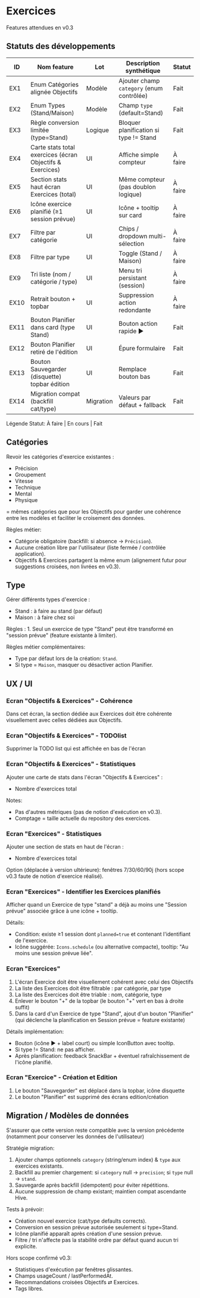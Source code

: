# Exercices

Features attendues en v0.3

## Statuts des développements

| ID | Nom feature | Lot | Description synthétique | Statut |
|----|--------------|-----|-------------------------|--------|
| EX1 | Enum Catégories alignée Objectifs | Modèle | Ajouter champ `category` (enum contrôlée) | Fait |
| EX2 | Enum Types (Stand/Maison) | Modèle | Champ `type` (default=Stand) | Fait |
| EX3 | Règle conversion limitée (type=Stand) | Logique | Bloquer planification si type != Stand | Fait |
| EX4 | Carte stats total exercices (écran Objectifs & Exercices) | UI | Affiche simple compteur | À faire |
| EX5 | Section stats haut écran Exercices (total) | UI | Même compteur (pas doublon logique) | À faire |
| EX6 | Icône exercice planifié (≥1 session prévue) | UI | Icône + tooltip sur card | À faire |
| EX7 | Filtre par catégorie | UI | Chips / dropdown multi-sélection | À faire |
| EX8 | Filtre par type | UI | Toggle (Stand / Maison) | À faire |
| EX9 | Tri liste (nom / catégorie / type) | UI | Menu tri persistant (session) | À faire |
| EX10 | Retrait bouton + topbar | UI | Suppression action redondante | À faire |
| EX11 | Bouton Planifier dans card (type Stand) | UI | Bouton action rapide ▶ | Fait |
| EX12 | Bouton Planifier retiré de l'édition | UI | Épure formulaire | Fait |
| EX13 | Bouton Sauvegarder (disquette) topbar édition | UI | Remplace bouton bas | Fait |
| EX14 | Migration compat (backfill cat/type) | Migration | Valeurs par défaut + fallback | Fait |

Légende Statut: À faire | En cours | Fait

## Catégories
Revoir les catégories d'exercice existantes :
- Précision
- Groupement
- Vitesse
- Technique
- Mental
- Physique

= mêmes catégories que pour les Objectifs pour garder une cohérence entre les modèles et faciliter le croisement des données.

Règles métier:
- Catégorie obligatoire (backfill: si absence → `Précision`).
- Aucune création libre par l'utilisateur (liste fermée / contrôlée application).
- Objectifs & Exercices partagent la même enum (alignement futur pour suggestions croisées, non livrées en v0.3).

## Type
Gérer différents types d'exercice :
- Stand : à faire au stand (par défaut)
- Maison : à faire chez soi

Règles :
    1. Seul un exercice de type "Stand" peut être transformé en "session prévue" (feature existante à limiter).

Règles métier complémentaires:
- Type par défaut lors de la création: `Stand`.
- Si type = `Maison`, masquer ou désactiver action Planifier.

## UX / UI

### Ecran "Objectifs & Exercices" - Cohérence
Dans cet écran, la section dédiée aux Exercices doit être cohérente visuellement avec celles dédiées aux Objectifs.

### Ecran "Objectifs & Exercices" - TODOlist
Supprimer la TODO list qui est affichée en bas de l'écran

### Ecran "Objectifs & Exercices" - Statistiques
Ajouter une carte de stats dans l'écran "Objectifs & Exercices" : 
- Nombre d'exercices total

Notes:
- Pas d'autres métriques (pas de notion d'exécution en v0.3).
- Comptage = taille actuelle du repository des exercices.

### Ecran "Exercices" - Statistiques
Ajouter une section de stats en haut de l'écran : 
- Nombre d'exercices total

Option (déplacée à version ultérieure): fenêtres 7/30/60/90j (hors scope v0.3 faute de notion d'exercice réalisé).

### Ecran "Exercices" - Identifier les Exercices planifiés
Afficher quand un Exercice de type "stand" a déjà au moins une "Session prévue" associée grâce à une icône + tooltip.

Détails:
- Condition: existe ≥1 session dont `planned=true` et contenant l'identifiant de l'exercice.
- Icône suggérée: `Icons.schedule` (ou alternative compacte), tooltip: "Au moins une session prévue liée".

### Ecran "Exercices"
1. L'écran Exercice doit être visuellement cohérent avec celui des Objectifs
2. La liste des Exercices doit être filtrable : par catégorie, par type
3. La liste des Exercices doit être triable : nom, catégorie, type
4. Enlever le bouton "+" de la topbar (le bouton "+" vert en bas à droite suffit)
5. Dans la card d'un Exercice de type "Stand", ajout d'un bouton "Planifier" (qui déclenche la planification en Session prévue = feature existante)

Détails implémentation:
- Bouton (icône ▶ + label court) ou simple IconButton avec tooltip.
- Si type != Stand: ne pas afficher.
- Après planification: feedback SnackBar + éventuel rafraîchissement de l'icône planifié.

### Ecran "Exercice" - Création et Edition
1. Le bouton "Sauvegarder" est déplacé dans la topbar, icône disquette
2. Le bouton "Planifier" est supprimé des écrans edition/création

## Migration / Modèles de données
S'assurer que cette version reste compatible avec la version précédente (notamment pour conserver les données de l'utilisateur)

Stratégie migration:
1. Ajouter champs optionnels `category` (string/enum index) & `type` aux exercices existants.
2. Backfill au premier chargement: si `category` null → `precision`; si `type` null → `stand`.
3. Sauvegarde après backfill (idempotent) pour éviter répétitions.
4. Aucune suppression de champ existant; maintien compat ascendante Hive.

Tests à prévoir:
- Création nouvel exercice (cat/type defaults corrects).
- Conversion en session prévue autorisée seulement si type=Stand.
- Icône planifié apparaît après création d'une session prévue.
- Filtre / tri n'affecte pas la stabilité ordre par défaut quand aucun tri explicite.

Hors scope confirmé v0.3:
- Statistiques d'exécution par fenêtres glissantes.
- Champs usageCount / lastPerformedAt.
- Recommandations croisées Objectifs ⇄ Exercices.
- Tags libres.
